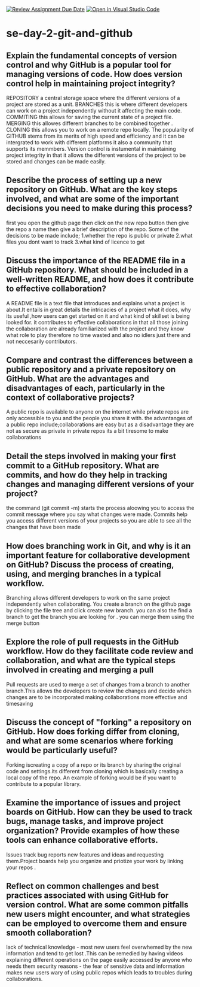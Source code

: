 [![Review Assignment Due Date](https://classroom.github.com/assets/deadline-readme-button-22041afd0340ce965d47ae6ef1cefeee28c7c493a6346c4f15d667ab976d596c.svg)](https://classroom.github.com/a/8wgCKhpZ)
[![Open in Visual Studio Code](https://classroom.github.com/assets/open-in-vscode-2e0aaae1b6195c2367325f4f02e2d04e9abb55f0b24a779b69b11b9e10269abc.svg)](https://classroom.github.com/online_ide?assignment_repo_id=18436578&assignment_repo_type=AssignmentRepo)
# se-day-2-git-and-github
## Explain the fundamental concepts of version control and why GitHub is a popular tool for managing versions of code. How does version control help in maintaining project integrity?
REPOSITORY
a central storage space where the different versions of a project are stored as a unit.
BRANCHES
this is where different developers can work on a project independently without it affecting the main code.
COMMITING
this allows for saving the current state of a project file.
MERGING
this allowes different branches to be combined together .
CLONING
this allows you to work on a remote repo locally.
The popularity of GITHUB stems from its merits of high speed and efficiency and it can be intergrated to work with different platforms it also a community that supports its memmbers. 
Version control is instumental in maintaining project integrity in that it allows the different versions of the project to be stored and changes can be made easily.

## Describe the process of setting up a new repository on GitHub. What are the key steps involved, and what are some of the important decisions you need to make during this process?
first you open the github page then click on the new repo button then give the repo a name then give a brief description of the repo.
Some of the decisions to be made include;
1.whether the repo is public or private
2.what files you dont want to track
3.what kind of licence to get

## Discuss the importance of the README file in a GitHub repository. What should be included in a well-written README, and how does it contribute to effective collaboration?
A README file is a text file that introduces and explains what a project is about.It entails in great details the intricacies of a project what it does, why its useful ,how users can get started on it and what kind of skillset is being looked for.
it contributes to effective collaborations in that all those joining the collaboration are already familiarized with the project and they know what role to play therefore no time wasted and also no idlers just there and not neccesarily contributors.
## Compare and contrast the differences between a public repository and a private repository on GitHub. What are the advantages and disadvantages of each, particularly in the context of collaborative projects?
A public repo is available to anyone on the internet while private repos are only accessible to you and the people you share it with.
the advantanges of a public repo include;collaborations are easy but as a disadvantage they are not as secure as private
in private repos its a bit tiresome to make collaborations 
## Detail the steps involved in making your first commit to a GitHub repository. What are commits, and how do they help in tracking changes and managing different versions of your project?
the command (git commit -m) starts the process aloowing you to access the commit message where you say what changes were made.
Commits help you access different versions of your projects so you are able to see all the changes that have been made
## How does branching work in Git, and why is it an important feature for collaborative development on GitHub? Discuss the process of creating, using, and merging branches in a typical workflow.
Branching allows different developers to work on the same project independently when collaborating.
You create a branch on the github page by clicking the file tree and click create new branch.
you can also the find a branch to get the branch you are looking for .
you can merge them using the merge button
## Explore the role of pull requests in the GitHub workflow. How do they facilitate code review and collaboration, and what are the typical steps involved in creating and merging a pull
Pull requests are used to merge a set of changes from a branch to another branch.This allows the developers to review the changes and decide which changes are to be incorporated making collaborations more effective and timesaving
## Discuss the concept of "forking" a repository on GitHub. How does forking differ from cloning, and what are some scenarios where forking would be particularly useful?
Forking iscreating a copy of a repo or its branch by sharing the original code and settings.its different from cloning which is basically creating a local copy of the repo.
An example of forking would be if you want to contribute to a popular library.
## Examine the importance of issues and project boards on GitHub. How can they be used to track bugs, manage tasks, and improve project organization? Provide examples of how these tools can enhance collaborative efforts.
Issues  track bug reports new features and ideas and requesting them.Project boards help you organize and priotize your work by linking your repos .
## Reflect on common challenges and best practices associated with using GitHub for version control. What are some common pitfalls new users might encounter, and what strategies can be employed to overcome them and ensure smooth collaboration?
lack of technical knowledge - most new users feel overwhemed by the new information and tend to get lost .This can be remedied by having videos explaining different operations on the page easily accessed by anyone who needs them
security reasons - the fear of sensitive data and information makes new users wary of using public repos which leads to troubles during collaborations.


